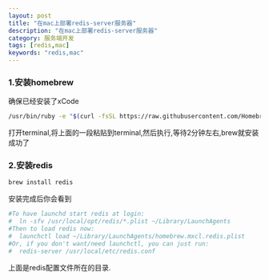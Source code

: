 ```yaml
---
layout: post
title: "在mac上部署redis-server服务器"
description: "在mac上部署redis-server服务器"
category: 服务端开发
tags: [redis,mac]
keywords: "redis,mac"
---
```


### 1.安装homebrew

确保已经安装了xCode

```bash
/usr/bin/ruby -e "$(curl -fsSL https://raw.githubusercontent.com/Homebrew/install/master/install)"
```

 打开terminal,将上面的一段粘贴到terminal,然后执行,等待2分钟左右,brew就安装成功了

### 2.安装redis

```bash
brew install redis
```

安装完成后你会看到

```bash
#To have launchd start redis at login:
#  ln -sfv /usr/local/opt/redis/*.plist ~/Library/LaunchAgents
#Then to load redis now:
#  launchctl load ~/Library/LaunchAgents/homebrew.mxcl.redis.plist
#Or, if you don't want/need launchctl, you can just run:
#  redis-server /usr/local/etc/redis.conf
```

上面是redis配置文件所在的目录.